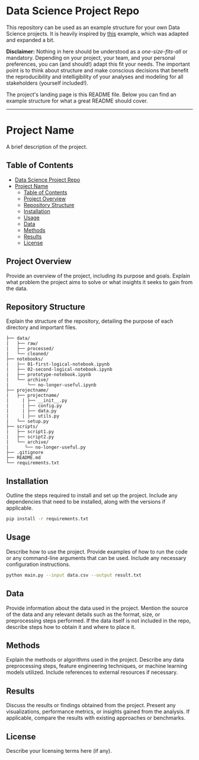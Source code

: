 # Data Science Project Repo

This repository can be used as an example structure for your own Data Science projects. It is heavily inspired by [this](https://gist.github.com/ericmjl/27e50331f24db3e8f957d1fe7bbbe510) example, which was adapted and expanded a bit.

**Disclaimer:** Nothing in here should be understood as a *one-size-fits-all* or mandatory. Depending on your project, your team, and your personal preferences, you can (and should!) adapt this fit your needs. The important point is to think about structure and make conscious decisions that benefit the reproducibility and intelligibility of your analyses and modeling for all stakeholders (yourself included!).

The project's landing page is this README file. Below you can find an example structure for what a great README should cover.

---
# Project Name

A brief description of the project.

## Table of Contents

- [Data Science Project Repo](#data-science-project-repo)
- [Project Name](#project-name)
  - [Table of Contents](#table-of-contents)
  - [Project Overview](#project-overview)
  - [Repository Structure](#repository-structure)
  - [Installation](#installation)
  - [Usage](#usage)
  - [Data](#data)
  - [Methods](#methods)
  - [Results](#results)
  - [License](#license)

## Project Overview

Provide an overview of the project, including its purpose and goals. Explain what problem the project aims to solve or what insights it seeks to gain from the data.

## Repository Structure

Explain the structure of the repository, detailing the purpose of each directory and important files.

```
├── data/
|   ├── raw/
|   ├── processed/
|   └── cleaned/
├── notebooks/
|   ├── 01-first-logical-notebook.ipynb
|   ├── 02-second-logical-notebook.ipynb
|   ├── prototype-notebook.ipynb
|   └── archive/
|	    └── no-longer-useful.ipynb
├── projectname/
|   ├── projectname/
|	  | ├── __init__.py
|	  | ├── config.py
|	  | ├── data.py
|	  | ├── utils.py
|   └── setup.py
├── scripts/
|   ├── script1.py
|   ├── script2.py
|   └── archive/
|      └── no-longer-useful.py
├── .gitignore
├── README.md
└── requirements.txt
```

## Installation

Outline the steps required to install and set up the project. Include any dependencies that need to be installed, along with the versions if applicable.

```bash
pip install -r requirements.txt
```

## Usage

Describe how to use the project. Provide examples of how to run the code or any command-line arguments that can be used. Include any necessary configuration instructions.

```bash
python main.py --input data.csv --output result.txt
```

## Data

Provide information about the data used in the project. Mention the source of the data and any relevant details such as the format, size, or preprocessing steps performed. If the data itself is not included in the repo, describe steps how to obtain it and where to place it.

## Methods

Explain the methods or algorithms used in the project. Describe any data preprocessing steps, feature engineering techniques, or machine learning models utilized. Include references to external resources if necessary.

## Results

Discuss the results or findings obtained from the project. Present any visualizations, performance metrics, or insights gained from the analysis. If applicable, compare the results with existing approaches or benchmarks.

## License

Describe your licensing terms here (if any).